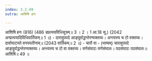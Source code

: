 ```yaml
---
index: 3.2.49
sutra: आशिषि हनः

---
```

 आशिषि हनः (816) (486 डप्रत्ययविधिसूत्रम्॥ 3 । 2 । 1 आ.18 सू.) (2042 अन्प्रत्ययादिविधिवार्तिकम्॥ 1 ॥) - दारावुपपदे आङ्पूर्वाद्धन्तेरण्वक्तव्यः। अन्त्यस्य च टो वक्तव्यः। दार्वाघाटस्ते वनस्पतीनाम्॥ (2043 वार्तिकम्॥ 2 ॥) - चारौ वा - (भाष्यम्) चारावुपपदे आङ्पूर्वाद्धन्तेरण्वक्तव्यः। अन्त्यस्य च टो वा वक्तव्यः। वर्णसंघाटः वर्णसंघातः। पदसंघाटः पदसंघातः॥ आशिषि॥ 49 ॥ 